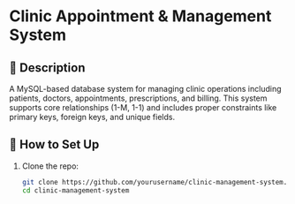 # Clinic Appointment & Management System

## 📌 Description

A MySQL-based database system for managing clinic operations including patients, doctors, appointments, prescriptions, and billing. This system supports core relationships (1-M, 1-1) and includes proper constraints like primary keys, foreign keys, and unique fields.

## 🚀 How to Set Up

1. Clone the repo:
   ```bash
   git clone https://github.com/yourusername/clinic-management-system.git
   cd clinic-management-system
